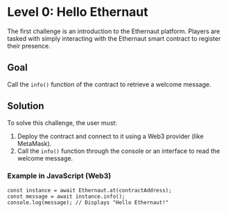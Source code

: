 
# Level 0: Hello Ethernaut

The first challenge is an introduction to the Ethernaut platform. Players are tasked with simply interacting with the Ethernaut smart contract to register their presence.

## Goal

Call the `info()` function of the contract to retrieve a welcome message.

## Solution

To solve this challenge, the user must:

1. Deploy the contract and connect to it using a Web3 provider (like MetaMask).
2. Call the `info()` function through the console or an interface to read the welcome message.

###  Example in JavaScript (Web3)

```
const instance = await Ethernaut.at(contractAddress);
const message = await instance.info();
console.log(message); // Displays "Hello Ethernaut!" 

